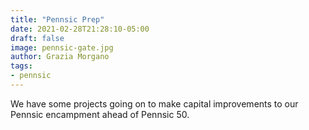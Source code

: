 ```yaml
---
title: "Pennsic Prep"
date: 2021-02-28T21:28:10-05:00
draft: false
image: pennsic-gate.jpg
author: Grazia Morgano
tags:
- pennsic
---
```


We have some projects going on to make capital improvements to our Pennsic encampment ahead of Pennsic 50.
